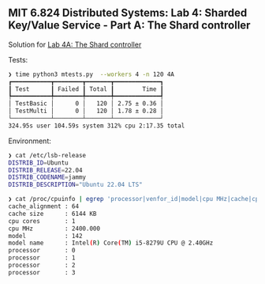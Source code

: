 ## MIT 6.824 Distributed Systems: Lab 4: Sharded Key/Value Service - Part A: The Shard controller

Solution for [Lab 4A: The Shard controller](https://pdos.csail.mit.edu/6.824/labs/lab-shard.html)

Tests:
```sh
❯ time python3 mtests.py  --workers 4 -n 120 4A
┏━━━━━━━━━━━┳━━━━━━━━┳━━━━━━━┳━━━━━━━━━━━━━┓
┃ Test      ┃ Failed ┃ Total ┃        Time ┃
┡━━━━━━━━━━━╇━━━━━━━━╇━━━━━━━╇━━━━━━━━━━━━━┩
│ TestBasic │      0 │   120 │ 2.75 ± 0.36 │
│ TestMulti │      0 │   120 │ 1.78 ± 0.28 │
└───────────┴────────┴───────┴─────────────┘
324.95s user 104.59s system 312% cpu 2:17.35 total
```

Environment:
```sh
❯ cat /etc/lsb-release
DISTRIB_ID=Ubuntu
DISTRIB_RELEASE=22.04
DISTRIB_CODENAME=jammy
DISTRIB_DESCRIPTION="Ubuntu 22.04 LTS"

❯ cat /proc/cpuinfo | egrep 'processor|venfor_id|model|cpu MHz|cache|cpu cores' | sort | uniq
cache_alignment : 64
cache size      : 6144 KB
cpu cores       : 1
cpu MHz         : 2400.000
model           : 142
model name      : Intel(R) Core(TM) i5-8279U CPU @ 2.40GHz
processor       : 0
processor       : 1
processor       : 2
processor       : 3
```
